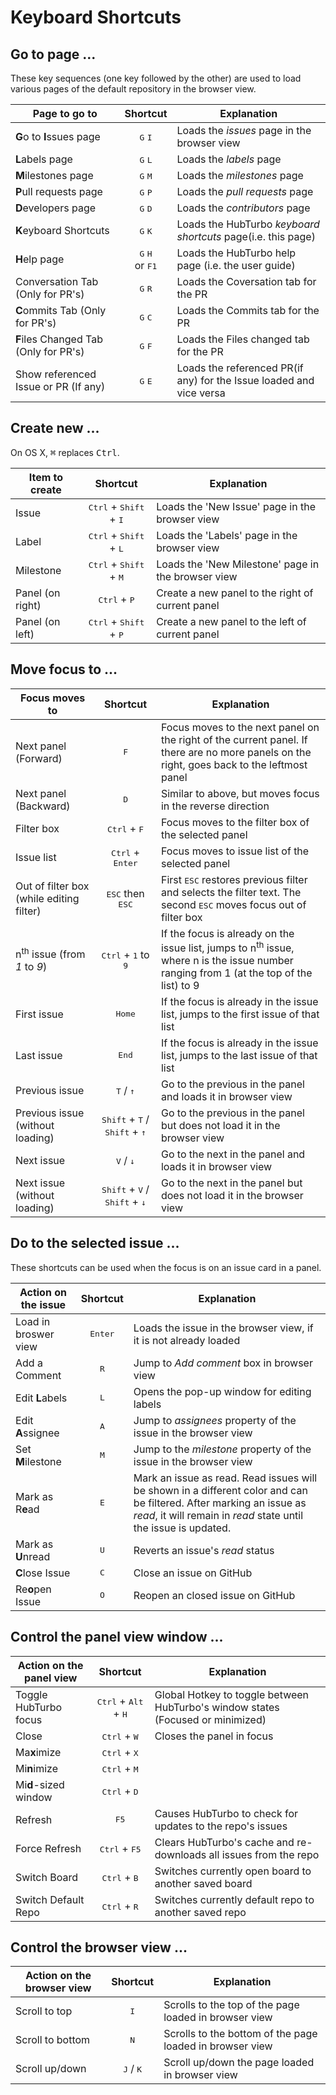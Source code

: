 ﻿# Keyboard Shortcuts

## Go to page ...

These key sequences (one key followed by the other) are used to load various pages of the default repository in the browser view.

| **Page to go to**| **Shortcut**|**Explanation**|
| ------------- |:-------------:| ------------|
| **G**o to **I**ssues page|<kbd>G</kbd> <kbd>I</kbd>|Loads the *issues* page in the browser view|
| **L**abels page|<kbd>G</kbd> <kbd>L</kbd>|Loads the *labels* page |
| **M**ilestones page|<kbd>G</kbd> <kbd>M</kbd>|Loads the *milestones* page |
| **P**ull requests page|<kbd>G</kbd> <kbd>P</kbd>|Loads the *pull requests* page |
| **D**evelopers page|<kbd>G</kbd> <kbd>D</kbd>|Loads the *contributors* page |
| **K**eyboard Shortcuts|<kbd>G</kbd> <kbd>K</kbd>|Loads the HubTurbo *keyboard shortcuts* page(i.e. this page) |
| **H**elp page|<kbd>G</kbd> <kbd>H</kbd> <br> or <kbd>F1</kbd>|Loads the HubTurbo help page (i.e. the user guide) |
| Conversation Tab (Only for PR's)|<kbd>G</kbd> <kbd>R</kbd>|Loads the Coversation tab for the PR|
| **C**ommits Tab (Only for PR's)|<kbd>G</kbd> <kbd>C</kbd>|Loads the Commits tab for the PR|
| **F**iles Changed Tab (Only for PR's)|<kbd>G</kbd> <kbd>F</kbd>|Loads the Files changed tab for the PR|
| Show referenced Issue or PR (If any)|<kbd>G</kbd> <kbd>E</kbd>|Loads the referenced PR(if any) for the Issue loaded and vice versa|

## Create new ...

On OS X, <kbd>⌘</kbd> replaces <kbd>Ctrl</kbd>.

| **Item to create**| **Shortcut**|**Explanation**|
| ------------- |:-------------:| --------- |
| Issue|<kbd>Ctrl</kbd> + <kbd>Shift</kbd> + <kbd>I</kbd>|Loads the 'New Issue' page in the browser view|
| Label|<kbd>Ctrl</kbd> + <kbd>Shift</kbd> + <kbd>L</kbd>|Loads the 'Labels' page in the browser view|
| Milestone|<kbd>Ctrl</kbd> + <kbd>Shift</kbd> + <kbd>M</kbd>|Loads the 'New Milestone' page in the browser view|
| Panel (on right)|<kbd>Ctrl</kbd> + <kbd>P</kbd>| Create a new panel to the right of current panel|
| Panel (on left)|<kbd>Ctrl</kbd> + <kbd>Shift</kbd> + <kbd>P</kbd>|Create a new panel to the left of current panel|

## Move focus to ...

| **Focus moves to**| **Shortcut**|**Explanation**|
| ------------- |:-------------:| ------------|
| Next panel (Forward)|<kbd>F</kbd>|Focus moves to the next panel on the right of the current panel. If there are no more panels on the right, goes back to the leftmost panel|
| Next panel (Backward)|<kbd>D</kbd>|Similar to above, but moves focus in the reverse direction|
| Filter box|<kbd>Ctrl</kbd> + <kbd>F</kbd>|Focus moves to the filter box of the selected panel|
| Issue list|<kbd>Ctrl</kbd> + <kbd>Enter</kbd>|Focus moves to issue list of the selected panel|
| Out of filter box (while editing filter)|<kbd>ESC</kbd> then <kbd>ESC</kbd>|First <kbd>ESC</kbd> restores previous filter and selects the filter text. The second <kbd>ESC</kbd> moves focus out of filter box|
|n<sup>th</sup> issue (from *1* to *9*)| <kbd>Ctrl</kbd> + <kbd>1</kbd> to <kbd>9</kbd> | If the focus is already on the issue list, jumps to n<sup>th</sup> issue, where n is the issue number ranging from 1 (at the top of the list) to 9|
| First issue|<kbd>Home</kbd>|If the focus is already in the issue list, jumps to the first issue of that list|
| Last issue|<kbd>End</kbd>|If the focus is already in the issue list, jumps to the last issue of that list|
| Previous issue |<kbd>T</kbd> / <kbd>↑</kbd>|Go to the previous in the panel and loads it in browser view|
| Previous issue (without loading) |<kbd>Shift</kbd> + <kbd>T</kbd> / <kbd>Shift</kbd> + <kbd>↑</kbd>|Go to the previous in the panel but does not load it in the browser view|
| Next issue |<kbd>V</kbd> / <kbd>↓</kbd>|Go to the next in the panel and loads it in browser view|
| Next issue (without loading) |<kbd>Shift</kbd> + <kbd>V</kbd> / <kbd>Shift</kbd> + <kbd>↓</kbd>|Go to the next in the panel but does not load it in the browser view|

## Do to the selected issue ...

These shortcuts can be used when the focus is on an issue card in a panel.

| **Action on the issue**| **Shortcut**|**Explanation**|
| ------------- |:-------------:| -----------|
| Load in broswer view|<kbd>Enter</kbd>|Loads the issue in the browser view, if it is not already loaded|
| Add a Comment|<kbd>R</kbd>|Jump to *Add comment* box in browser view|
| Edit **L**abels|<kbd>L</kbd>|Opens the pop-up window for editing labels|
| Edit **A**ssignee|<kbd>A</kbd>|Jump to *assignees* property of the issue in the browser view|
| Set **M**ilestone|<kbd>M</kbd>|Jump to the *milestone* property of the issue in the browser view|
| Mark as R**e**ad|<kbd>E</kbd>|Mark an issue as read. Read issues will be shown in a different color and can be filtered. After marking an issue as *read*, it will remain in *read* state until the issue is updated.|
| Mark as **U**nread|<kbd>U</kbd>|Reverts an issue's *read* status|
| **C**lose Issue|<kbd>C</kbd>|Close an issue on GitHub|
| Re**o**pen Issue|<kbd>O</kbd>|Reopen an closed issue on GitHub|

## Control the panel view window ...

| **Action on the panel view**| **Shortcut**|**Explanation**|
| ------------- |:-------------:| -----------|
| Toggle HubTurbo focus|<kbd>Ctrl</kbd> + <kbd>Alt</kbd> + <kbd>H</kbd>| Global Hotkey to toggle between HubTurbo's window states (Focused or minimized)|
| Close|<kbd>Ctrl</kbd> + <kbd>W</kbd>| Closes the panel in focus|
| Ma**x**imize|<kbd>Ctrl</kbd> + <kbd>X</kbd>||
| Mi**n**imize|<kbd>Ctrl</kbd> + <kbd>M</kbd>||
| Mi**d**-sized window|<kbd>Ctrl</kbd> + <kbd>D</kbd>||
| Refresh|<kbd>F5</kbd>|Causes HubTurbo to check for updates to the repo's issues|
| Force Refresh|<kbd>Ctrl</kbd> + <kbd>F5</kbd>|Clears HubTurbo's cache and re-downloads all issues from the repo|
| Switch Board|<kbd>Ctrl</kbd> + <kbd>B</kbd>|Switches currently open board to another saved board|
| Switch Default Repo|<kbd>Ctrl</kbd> + <kbd>R</kbd>|Switches currently default repo to another saved repo|

## Control the browser view ...

| **Action on the browser view**| **Shortcut**|**Explanation**|
| ------------- |:-------------:| -----------|
| Scroll to top|<kbd>I</kbd>|Scrolls to the top of the page loaded in browser view|
| Scroll to bottom|<kbd>N</kbd>|Scrolls to the bottom of the page loaded in browser view|
| Scroll up/down|<kbd>J</kbd> / <kbd>K</kbd>|Scroll up/down the page loaded in browser view|
